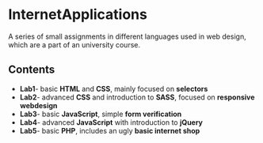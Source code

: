 # InternetApplications
A series of small assignments in different languages used in web design, which are a part of an university course.
## Contents
* **Lab1**- basic **HTML** and **CSS**, mainly focused on **selectors**
* **Lab2**- advanced **CSS** and introduction to **SASS**, focused on **responsive webdesign** 
* **Lab3**- basic **JavaScript**, simple **form verification**
* **Lab4**- advanced **JavaScript** with introduction to **jQuery**
* **Lab5**- basic **PHP**, includes an ugly **basic internet shop**
